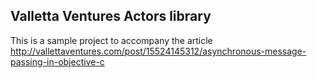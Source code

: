 ## Valletta Ventures Actors library

This is a sample project to accompany the article http://vallettaventures.com/post/15524145312/asynchronous-message-passing-in-objective-c
